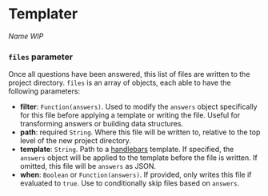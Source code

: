 # Templater

*Name WIP*

### `files` parameter

Once all questions have been answered, this list of files are written to the project directory.
`files` is an array of objects, each able to have the following parameters:

- **filter**: `Function(answers)`. Used to modify the `answers` object specifically for this file
  before applying a template or writing the file. Useful for transforming answers or building data
  structures.
- **path**: required `String`. Where this file will be written to, relative to the top level of the
  new project directory.
- **template**: `String`. Path to a [handlebars](http://handlebarsjs.com/) template. If specified,
  the `answers` object will be applied to the template before the file is written. If omitted, this
  file will be `answers` as JSON.
- **when**: `Boolean` or `Function(answers)`. If provided, only writes this file if evaluated to
  `true`. Use to conditionally skip files based on `answers`.

